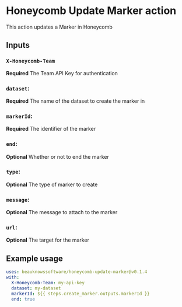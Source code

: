  # Honeycomb Update Marker action
 
 This action updates a Marker in Honeycomb
 
 ## Inputs
 
 ### `X-Honeycomb-Team`
 **Required** The Team API Key for authentication
 
 ### `dataset`:
 **Required** The name of the dataset to create the marker in
 
 ### `markerId`:
 **Required** The identifier of the marker
 
 ### `end`:
 **Optional** Whether or not to end the marker
 
 ### `type`:
 **Optional** The type of marker to create
 
 ### `message`:
 **Optional** The message to attach to the marker
 
 ### `url`:
 **Optional** The target for the marker
    
 ## Example usage
 
 ```yaml
 uses: beauknowssoftware/honeycomb-update-marker@v0.1.4
 with:
   X-Honeycomb-Team: my-api-key
   dataset: my-dataset
   markerId: ${{ steps.create_marker.outputs.markerId }}
   end: true
```
